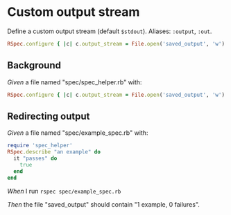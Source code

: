 # Custom output stream

Define a custom output stream (default `$stdout`).  Aliases: `:output`,
  `:out`.

  ```ruby
  RSpec.configure { |c| c.output_stream = File.open('saved_output', 'w') }
  ```

## Background

_Given_ a file named "spec/spec_helper.rb" with:

```ruby
RSpec.configure { |c| c.output_stream = File.open('saved_output', 'w') }
```

## Redirecting output

_Given_ a file named "spec/example_spec.rb" with:

```ruby
require 'spec_helper'
RSpec.describe "an example" do
  it "passes" do
    true
  end
end
```

_When_ I run `rspec spec/example_spec.rb`

_Then_ the file "saved_output" should contain "1 example, 0 failures".
